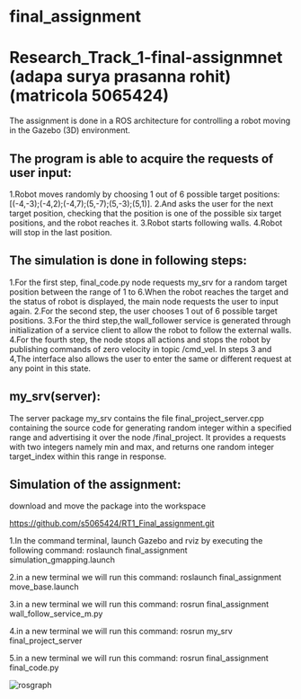 # final_assignment

# Research_Track_1-final-assignmnet (adapa surya prasanna rohit) (matricola 5065424)

The assignment is done in a ROS architecture for controlling a robot moving in the Gazebo (3D) environment.

## The program is able to acquire the requests of user input:

1.Robot moves randomly by choosing 1 out of 6 possible target positions: [(-4,-3);(-4,2);(-4,7);(5,-7);(5,-3);(5,1)].
2.And asks the user for the next target position, checking that the position is one of the possible six target positions, and the robot reaches it.
3.Robot starts following walls.
4.Robot will stop in the last position.


## The simulation is done in following steps:

1.For the first step, final_code.py node requests my_srv for a random target position between the range of 1 to 6.When the robot reaches the target and the status of robot is displayed, the main node requests the user to input again.
2.For the second step, the user chooses 1 out of 6 possible target positions.
3.For the third step,the wall_follower service is generated through initialization of a service client to allow the robot to follow the external walls.
4.For the fourth step, the node stops all actions and stops the robot by publishing commands of zero velocity in topic /cmd_vel.
In steps 3 and 4,The interface also allows the user to enter the same or different request at any point in this state.

## my_srv(server):

The server package my_srv contains the file final_project_server.cpp containing the source code for generating random integer within a specified range and advertising it over the node /final_project. It provides a requests with two integers namely min and max, and returns one random integer target_index within this range in response.


## Simulation of the assignment:

download and move the package into the workspace

https://github.com/s5065424/RT1_Final_assignment.git

1.In the command terminal, launch Gazebo and rviz by executing the following command:
roslaunch final_assignment simulation_gmapping.launch

2.in a new terminal we will run this command:
roslaunch final_assignment move_base.launch

3.in a new terminal we will run this command:
rosrun final_assignment wall_follow_service_m.py

4.in a new terminal we will run this command:
rosrun my_srv final_project_server

5.in a new terminal we will run this command:
rosrun final_assignment final_code.py





![rosgraph](https://user-images.githubusercontent.com/74990153/116295310-3b338880-a799-11eb-9415-18f72fefa246.png)
